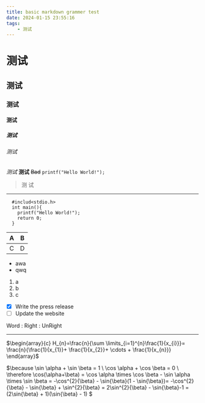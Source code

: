 ```yaml
---
title: basic markdown grammer test
date: 2024-01-15 23:55:16
tags:
    - 测试
---
```


# 测试
## 测试
### 测试
#### 测试
##### 测试
###### 测试
*测试*
**测试**
~~Bad~~
`printf("Hello World!");`
>测
>试

---

```
  #includ<stdio.h>
  int main(){
    printf("Hello World!");
    return 0;
  } 
```

| A | B |
| - | - |
| C | D |

- awa
- qwq
  
1. a
2. b
3. c

- [x] Write the press release
- [ ] Update the website

Word
: Right
: UnRight

---

$\begin{array}{c} 
  H_{n}=\frac{n}{\sum \limits_{i=1}^{n}\frac{1}{x_{i}}}= \frac{n}{\frac{1}{x_{1}}+ \frac{1}{x_{2}}+ \cdots + \frac{1}{x_{n}}}  
\end{array}$

$\because \sin \alpha + \sin \beta = 1 \\
\cos \alpha + \cos \beta = 0 \\
\therefore \cos(\alpha+\beta) = \cos \alpha \times \cos \beta - \sin \alpha \times \sin \beta = -\cos^{2}{\beta} - \sin{\beta}(1 - \sin{\beta})= -\cos^{2}{\beta} - \sin{\beta} + \sin^{2}{\beta} = 2\sin^{2}{\beta} - \sin{\beta}-1 = (2\sin{\beta} + 1)(\sin{\beta} - 1) $